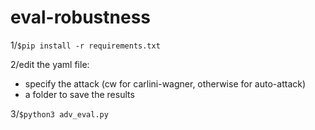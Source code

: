 # eval-robustness
1/`$pip install -r requirements.txt`

2/edit the yaml file:
   * specify the attack (cw for carlini-wagner, otherwise for auto-attack) 
   * a folder to save the results
  
3/`$python3 adv_eval.py`
